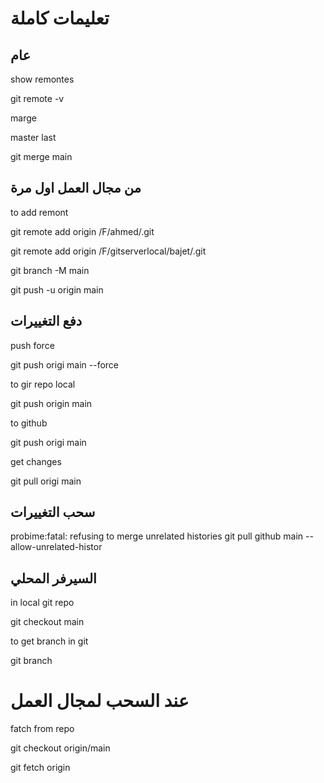 # تعليمات كاملة

## عام

show remontes

git remote -v

marge

master last

git merge main 

## من مجال العمل اول مرة
to add remont 

git remote add origin  /F/ahmed/.git

git remote add origin  /F/gitserverlocal/bajet/.git

git branch -M main

git push -u origin main

## دفع التغييرات 
push force

git push origi main --force   


to gir repo local

git push origin main

to github

git push origi main

get changes 

git pull origi main   

## سحب التغييرات
probime:fatal: refusing to merge unrelated histories
 git pull github main --allow-unrelated-histor
## السيرفر المحلي
in local git repo

git checkout main

to get branch in git

git branch


# عند السحب لمجال العمل
fatch from repo

git checkout origin/main

git fetch origin 


